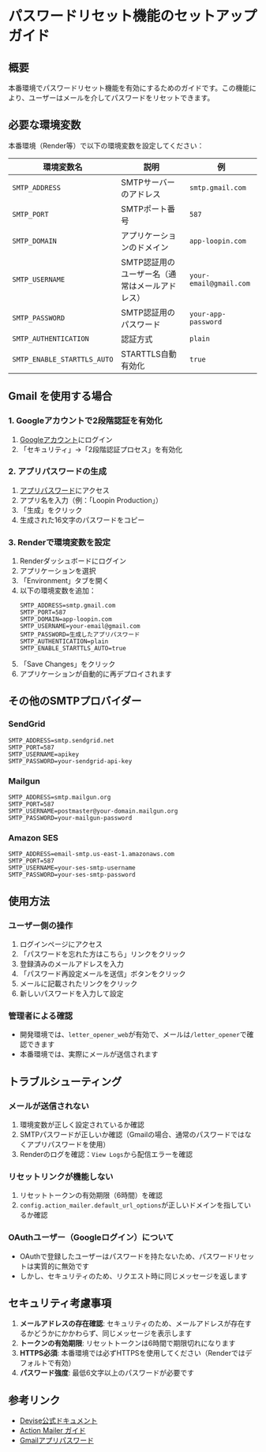 # パスワードリセット機能のセットアップガイド

## 概要

本番環境でパスワードリセット機能を有効にするためのガイドです。この機能により、ユーザーはメールを介してパスワードをリセットできます。

## 必要な環境変数

本番環境（Render等）で以下の環境変数を設定してください：

| 環境変数名 | 説明 | 例 |
|-----------|------|-----|
| `SMTP_ADDRESS` | SMTPサーバーのアドレス | `smtp.gmail.com` |
| `SMTP_PORT` | SMTPポート番号 | `587` |
| `SMTP_DOMAIN` | アプリケーションのドメイン | `app-loopin.com` |
| `SMTP_USERNAME` | SMTP認証用のユーザー名（通常はメールアドレス） | `your-email@gmail.com` |
| `SMTP_PASSWORD` | SMTP認証用のパスワード | `your-app-password` |
| `SMTP_AUTHENTICATION` | 認証方式 | `plain` |
| `SMTP_ENABLE_STARTTLS_AUTO` | STARTTLS自動有効化 | `true` |

## Gmail を使用する場合

### 1. Googleアカウントで2段階認証を有効化
1. [Googleアカウント](https://myaccount.google.com/)にログイン
2. 「セキュリティ」→「2段階認証プロセス」を有効化

### 2. アプリパスワードの生成
1. [アプリパスワード](https://myaccount.google.com/apppasswords)にアクセス
2. アプリ名を入力（例：「Loopin Production」）
3. 「生成」をクリック
4. 生成された16文字のパスワードをコピー

### 3. Renderで環境変数を設定
1. Renderダッシュボードにログイン
2. アプリケーションを選択
3. 「Environment」タブを開く
4. 以下の環境変数を追加：
   ```
   SMTP_ADDRESS=smtp.gmail.com
   SMTP_PORT=587
   SMTP_DOMAIN=app-loopin.com
   SMTP_USERNAME=your-email@gmail.com
   SMTP_PASSWORD=生成したアプリパスワード
   SMTP_AUTHENTICATION=plain
   SMTP_ENABLE_STARTTLS_AUTO=true
   ```
5. 「Save Changes」をクリック
6. アプリケーションが自動的に再デプロイされます

## その他のSMTPプロバイダー

### SendGrid
```
SMTP_ADDRESS=smtp.sendgrid.net
SMTP_PORT=587
SMTP_USERNAME=apikey
SMTP_PASSWORD=your-sendgrid-api-key
```

### Mailgun
```
SMTP_ADDRESS=smtp.mailgun.org
SMTP_PORT=587
SMTP_USERNAME=postmaster@your-domain.mailgun.org
SMTP_PASSWORD=your-mailgun-password
```

### Amazon SES
```
SMTP_ADDRESS=email-smtp.us-east-1.amazonaws.com
SMTP_PORT=587
SMTP_USERNAME=your-ses-smtp-username
SMTP_PASSWORD=your-ses-smtp-password
```

## 使用方法

### ユーザー側の操作
1. ログインページにアクセス
2. 「パスワードを忘れた方はこちら」リンクをクリック
3. 登録済みのメールアドレスを入力
4. 「パスワード再設定メールを送信」ボタンをクリック
5. メールに記載されたリンクをクリック
6. 新しいパスワードを入力して設定

### 管理者による確認
- 開発環境では、`letter_opener_web`が有効で、メールは`/letter_opener`で確認できます
- 本番環境では、実際にメールが送信されます

## トラブルシューティング

### メールが送信されない
1. 環境変数が正しく設定されているか確認
2. SMTPパスワードが正しいか確認（Gmailの場合、通常のパスワードではなくアプリパスワードを使用）
3. Renderのログを確認：`View Logs`から配信エラーを確認

### リセットリンクが機能しない
1. リセットトークンの有効期限（6時間）を確認
2. `config.action_mailer.default_url_options`が正しいドメインを指しているか確認

### OAuthユーザー（Googleログイン）について
- OAuthで登録したユーザーはパスワードを持たないため、パスワードリセットは実質的に無効です
- しかし、セキュリティのため、リクエスト時に同じメッセージを返します

## セキュリティ考慮事項

1. **メールアドレスの存在確認**: セキュリティのため、メールアドレスが存在するかどうかにかかわらず、同じメッセージを表示します
2. **トークンの有効期限**: リセットトークンは6時間で期限切れになります
3. **HTTPS必須**: 本番環境では必ずHTTPSを使用してください（Renderではデフォルトで有効）
4. **パスワード強度**: 最低6文字以上のパスワードが必要です

## 参考リンク

- [Devise公式ドキュメント](https://github.com/heartcombo/devise)
- [Action Mailer ガイド](https://guides.rubyonrails.org/action_mailer_basics.html)
- [Gmailアプリパスワード](https://myaccount.google.com/apppasswords)
